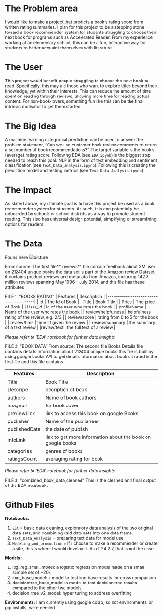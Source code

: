 # ﻿The Problem area


I would like to make a project that predicts a book’s rating score from written rating summaries.  I plan for this project to be a stepping stone toward a book recommender system for students struggling to choose their next book for programs such as Accelerated Reader. From my experience working at an elementary school, this can be a fun, interactive way for students to better acquaint themselves with literature.  


# The User 


This project would benefit people struggling to choose the next book to read. Specifically, this may aid those who want to explore titles beyond their knowledge, yet within their interests. This can reduce the amount of time spent on reading through reviews, allowing more time for reading actual content. For non-book-lovers, something fun like this can be the final intrinsic motivator to get them started!




# The Big Idea


A machine learning categorical prediction can be used to answer the problem statement, “Can we use customer book review comments to return a set number of  book recommendations?”  The target variable is the book’s (average) rating score. Following EDA (see `EDA.ipynb`) is the biggest step needed to reach this goal: NLP in the form of text embedding and sentiment classification (see `Text_Data_Analysis.ipynb`). 
Following this is creating the prediction model and testing metrics (see `Text_Data_Analysis.ipynb`).




# The Impact


As stated above, my ultimate goal is to have this project be used as a book recommender system for students. As such, this can potentially be onboarded by schools or school districts as a way to promote student reading. This also has universal design potential, simplifying or streamlining options for readers. 


# The Data 
Found [here](https://www.kaggle.com/datasets/mohamedbakhet/amazon-books-reviews/data) <be>
![picture](https://i.imgur.com/9ELRD7G.png)

From source:
The first file** reviews** file contain feedback about 3M user on 212404 unique books the data set is part of the Amazon review Dataset it contains product reviews and metadata from Amazon, including 142.8 million reviews spanning May 1996 - July 2014.
and this file has these attributes

FILE 1: “BOOKS RATING”
| Features           |        Description |
|--------------------|--------------------|
| id                 |      The Id of Book |
| Title              |        Book Title |
| Price              |       The price of Book |
| User_id           |     Id of the user who rates the book |
| profileName        |        Name of the user who rates the book |
| review/helpfulness  |      helpfulness rating of the review, e.g. 2/3 |
| review/score         |       rating from 0 to 5 for the book |
| review/time           |     time of given the review |
| review/summary       | the summary of a text review |
|review/text           |     the full text of a review |

*Please refer to ‘EDA’ notebook for further data insights*

FILE 2: “BOOK DATA”
From source:
The second file Books Details file contains details information about 212404 unique books 
this file is built by using google books API to get details information about books it rated in the first file
and this file contains

Features          |      Description
|--------------------|--------------------|
Title             |           Book Title
Descripe          |      decription of book
authors           |     Neme of book authors
imageurl          |        for book cover
previewLink       |         link to access this book on google Books
publisher         |       Name of the publisheer
publishedDate     |           the date of publish
infoLink          |      link to get more information about the book on google books
categories        |        genres of books
ratingsCount      |          averaging rating for book


*Please refer to ‘EDA’ notebook for further data insights*

FILE 3: "combined_book_data_cleaned"
This is the cleaned and final output of the EDA notebook. 

# Github Files

**Notebooks:**
1. `EDA` = basic data cleaning, exploratory data analysis of the two original data sets, and combining said data sets into one data frame.
2. `Text_Data_Analysis` = preparing text data for model use
3. `Modeling_and_production` = If i choose to make a recommender or create a site, this is where I would develop it. As of 24.2.7, that is not the case

**Models:**
1. log_reg_small_model: a logistic regression model made on a small sample set of ~20k
2. knn_base_model: a model to test knn base results for cross comparison
3. decisiontree_base_model: a model to test decision tree results compared to the other two models
4. decision_tree_v2_model: hyper tuning to address overfitting 

**Environments:**
I am currently using google colab, so not environments, or pip installs, were needed
